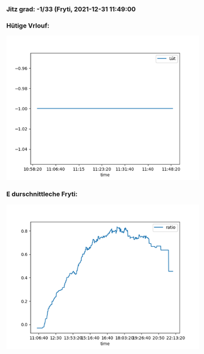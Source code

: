 ### Jitz grad: -1/33 (Fryti, 2021-12-31 11:49:00

### Hütige Vrlouf:
![Graph](Today.png)

### E durschnittleche Fryti:
![Graph](Fryti.png)